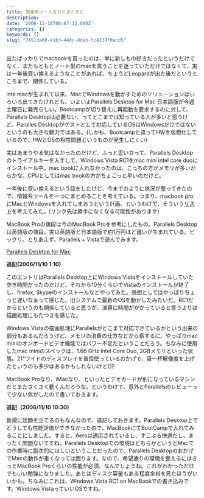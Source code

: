 ```yaml
---
title: 情報系ツールをひとまとめに
description: ''
date: '2006-11-10T00:07:32.000Z'
categories: []
keywords: []
slug: "7451da08-e1b3-440c-8deb-5c4138f0acd5"
---
```

出たばっかりでmacbookを買ったのは、単に新しもの好きだったというだけでなく、またもともとノート型のmacを買うことを迷っていただけではなくて、実は一年後買い換えるようなことがあれば、ちょうどLeopardが出た後だというところまで、関係している。

inte macが生まれて以来、MacでWindowsを動かすためのソリューションはいろいろ出てきたけれども、いよいよParallels Desktop for Mac 日本語版が今週土曜日に発売らしい。Bootcampが切り替えに再起動を要求するのに対して、Parallels Desktopは必要ない、ってとこまでは知っている人が多いと思うけど、Paralles Desktopがゲストとして対応しているOSはWindowsだけではないというのも大きな魅力ではある。(しかも、Bootcampと違ってHWを仮想化しているので、HWとOSの相性問題というものが発生しにくい)

実はあまりやる気はなかったのだけど、ふっと思い立って、Parallels Desktopのトライアルキーを入手して、Windows Vista RC1をmac mini intel core duoにインストール中。mac bookに入れなかったのは、こっちの方がメモリが多いからかな。CPUとしてはmac bookの方がちょこっと早いのだけど。

一年後に買い換えるという話をしたけど、今までのように状況が整ってきたので、情報系ツールを一つにまとめることを考えている。つまり、macbook proにMacとWindowsを入れてしまおうという計画。というわけで、そういう[リスト](http://www.checkpad.jp/list/show/290639)を考えてみた。(リンク先は勝手になくなる可能性があります)

MacBook Proの値段は今のMacBook Proを参考にしたもの。Parallels Desktopは英語版の値段。実は英語版と日本語版で約1万円ほど違いが生まれている。ビックリ。とりあえず、Parallels + Vistaで遊んでみます。

[Parallels Desktop for Mac](http://www.amazon.co.jp/exec/obidos/ASIN/B000IOF63E/mrchildrenonl-22/)

**追記(2006/11/10 1:10)**  
  
このエントリはParallels Desktop上にWindows Vistaをインストールしていた空き時間だったのだけど、それから10分くらいでVistaのインストールが終了し、firefox, Skypeのインストールなどやってみた。感想としてはやっぱりちょっと遅いなぁって感じた。旧システムで最新のOSを動かしたみたいだ。RC1だからというのも関係していると思うが、演算に時間がかかっていると言うよりは描画処理にもたつきを感じた。  
  
Windows Vistaの描画処理にParallelsがどこまで対応できているかという出来の部分もあるんだろうけど、メモリの消費の仕方などから察するに、やっぱりmac miniのオンボードビデオ機能ではパワー不足だということだろう。ちなみに使用したmac miniのスペックは、1.66 GHz Intel Core Duo, 2GBメモリといった状態。21"ワイドのディスプレイを普段使っているおかげで、目一杯解像度を上げたというのも多少はあるかもしれないけど(汗  
  
MacBook Proなり、iMacなり、といったビデオカードが別になっているマシンだとまたさくさく動くんだろうな。というわけで、意外とParallelsのレビューって少ない気がしたので書いておきます。

**追記（2006/11/10 10:30)**  
  
新規に話題を立てるのもなんなので、追記しておきます。Parallels Desktop上でどうしても性能評価ができなかったので、MacBookにてBootCampで入れてみることにしました。すると、Aeroは適応されているし、すこぶる快適だし、まったく問題ないですね。Parallels Desktopでの環境はどちらかというとMacでの作業時に副次的にほしいということだったので、Parallels DesktopのおかげでMacの動作が重くなっては困ります。なので、希望通りの環境を整えるにはきっとMacBook Proくらいの性能が必須、なんでしょうね。これがわかっただけでもいい勉強になりました。あとはディスク容量もある程度余裕を見たほうがいいかも。ちなみにこれは、Windows Vista RC1 on MacBookでの書き込みです。Windows VistaっていいOSですね。